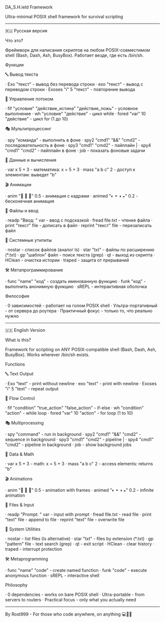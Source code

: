 DA_S.H.ield Framework

Ultra-minimal POSIX shell framework for survival scripting

---

🇷🇺 Русская версия

Что это?

Фреймворк для написания скриптов на любом POSIX-совместимом shell (Bash, Dash, Ash, BusyBox). Работает везде, где есть /bin/sh.

Функции

🔤 Вывод текста

· Exo "текст" - вывод без перевода строки
· exo "текст" - вывод с переводом строки
· Exoses "i" 5 "текст" - повторение вывода

🔄 Управление потоком

· fif "условие" "действие_истина" "действие_ложь" - условное выполнение
· wh "условие" "действие" - цикл while
· fored "var" 10 "действие" - цикл for (1 до 10)

🎭 Мультипроцессинг

· spy "команда" - выполнить в фоне
· spy2 "cmd1" "&&" "cmd2" - последовательность в фоне
· spy3 "cmd1" "cmd2" - пайплайн |
· spy4 "cmd1" "cmd2" - пайплайн в фоне
· job - показать фоновые задачи

🧮 Данные и вычисления

· var x 5 + 3 - математика: x = 5 + 3
· mass "a b c" 2 - доступ к элементам: выведет "b"

🎬 Анимации

· anim "🐔 🥚 🐣" 0.5 - анимация с кадрами
· animed "◐ ◓ ◑ ◒" 0.2 - бесконечная анимация

📁 Файлы и ввод

· readp "Ввод: " var - ввод с подсказкой
· fread file.txt - чтение файла
· print "текст" file - дописать в файл
· reprint "текст" file - перезаписать файл

🔧 Системные утилиты

· nostar - список файлов (аналог ls)
· star "txt" - файлы по расширению (*.txt)
· gp "шаблон" файл - поиск текста (grep)
· qt - выход из скрипта
· HClean - очистка истории
· traped - защита от прерываний

🛠 Метапрограммирование

· func "name" "код" - создать именованную функцию
· funk "код" - выполнить анонимную функцию
· sREPL - интерактивная оболочка

Философия

· 0 зависимостей - работает на голом POSIX shell
· Ультра-портативный - от сервера до роутера
· Практичный фокус - только то, что реально нужно

---

🇺🇸 English Version

What is this?

Framework for scripting on ANY POSIX-compatible shell (Bash, Dash, Ash, BusyBox). Works wherever /bin/sh exists.

Functions

🔤 Text Output

· Exo "text" - print without newline
· exo "text" - print with newline
· Exoses "i" 5 "text" - repeat output

🔄 Flow Control

· fif "condition" "true_action" "false_action" - if-else
· wh "condition" "action" - while loop
· fored "var" 10 "action" - for loop (1 to 10)

🎭 Multiprocessing

· spy "command" - run in background
· spy2 "cmd1" "&&" "cmd2" - sequence in background
· spy3 "cmd1" "cmd2" - pipeline |
· spy4 "cmd1" "cmd2" - pipeline in background
· job - show background jobs

🧮 Data & Math

· var x 5 + 3 - math: x = 5 + 3
· mass "a b c" 2 - access elements: returns "b"

🎬 Animations

· anim "🐔 🥚 🐣" 0.5 - animation with frames
· animed "◐ ◓ ◑ ◒" 0.2 - infinite animation

📁 Files & Input

· readp "Prompt: " var - input with prompt
· fread file.txt - read file
· print "text" file - append to file
· reprint "text" file - overwrite file

🔧 System Utilities

· nostar - list files (ls alternative)
· star "txt" - files by extension (*.txt)
· gp "pattern" file - text search (grep)
· qt - exit script
· HClean - clear history
· traped - interrupt protection

🛠 Metaprogramming

· func "name" "code" - create named function
· funk "code" - execute anonymous function
· sREPL - interactive shell

Philosophy

· 0 dependencies - works on bare POSIX shell
· Ultra-portable - from servers to routers
· Practical focus - only what you actually need

---

By Rost999 - For those who code anywhere, on anything 💻📱🔧
